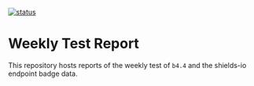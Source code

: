 [![status](https://img.shields.io/endpoint?url=https://raw.githubusercontent.com/ldms-test/weekly-report/b4.4/status.json)](https://github.com/ldms-test/weekly-report/blob/b4.4/test-all.log)

Weekly Test Report
==================

This repository hosts reports of the weekly test of `b4.4` and the
shields-io endpoint badge data.
